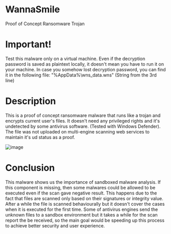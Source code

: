 # WannaSmile
  Proof of Concept Ransomware Trojan

# Important!
  Test this malware only on a virtual machine. Even if the decryption password is saved as plaintext locally, 
it doesn't mean you have to run it on your machine.
In case you somehow lost decryption password, you can find it in the following file:
"%AppData%\\wns_data.wns" (String from the 3rd line)

# Description
  This is a proof of concept ransomware malware that runs like a trojan and encrypts current user's files.
It doesn't need any privileged rights and it's undetected by some antivirus software. (Tested with Windows Defender).
The file was not uploaded on multi-engine scanning web services to maintain it's ud status as a proof.

![image](https://user-images.githubusercontent.com/25134231/111777743-5965b900-88bc-11eb-8b95-0533b842f091.png)

# Conclusion
  This malware shows us the importance of sandboxed malware analysis. If this component is missing, then some malwares
could be allowed to be executed even if the scan gave negative result. This happens due to the fact that files are scanned only
based on their signatures or integrity value. After a while the file is scanned behaviourally but it doesn't cover the cases
when it is executed for the first time. Some of antivirus engines send the unknown files to a sandbox environment but it takes a while 
for the scan report the be received, so the main goal would be speeding up this process to achieve better security and user experience.
